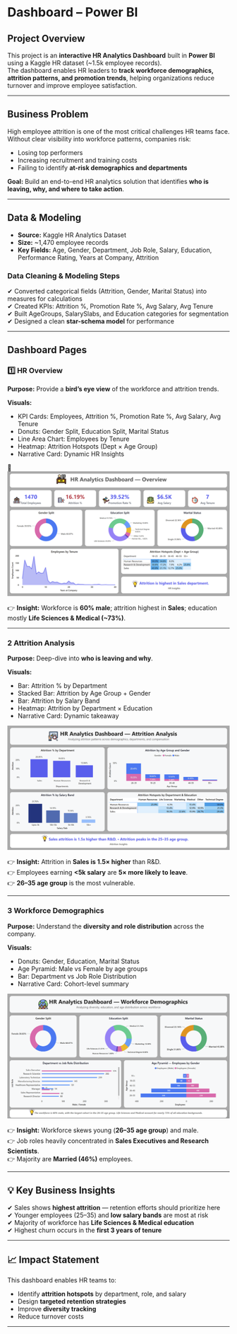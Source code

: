 # Dashboard – Power BI

## Project Overview  
This project is an **interactive HR Analytics Dashboard** built in **Power BI** using a Kaggle HR dataset (~1.5k employee records).  
The dashboard enables HR leaders to **track workforce demographics, attrition patterns, and promotion trends**, helping organizations reduce turnover and improve employee satisfaction.

---

## Business Problem  
High employee attrition is one of the most critical challenges HR teams face. Without clear visibility into workforce patterns, companies risk:  
- Losing top performers  
- Increasing recruitment and training costs  
- Failing to identify **at-risk demographics and departments**  

**Goal:** Build an end-to-end HR analytics solution that identifies **who is leaving, why, and where to take action**.

---

## Data & Modeling  
- **Source:** Kaggle HR Analytics Dataset  
- **Size:** ~1,470 employee records  
- **Key Fields:** Age, Gender, Department, Job Role, Salary, Education, Performance Rating, Years at Company, Attrition  

### Data Cleaning & Modeling Steps  
✔ Converted categorical fields (Attrition, Gender, Marital Status) into measures for calculations  
✔ Created KPIs: Attrition %, Promotion Rate %, Avg Salary, Avg Tenure  
✔ Built AgeGroups, SalarySlabs, and Education categories for segmentation  
✔ Designed a clean **star-schema model** for performance  

---

## Dashboard Pages  

### **1️⃣ HR Overview**
**Purpose:** Provide a **bird’s eye view** of the workforce and attrition trends.  

**Visuals:**  
- KPI Cards: Employees, Attrition %, Promotion Rate %, Avg Salary, Avg Tenure  
- Donuts: Gender Split, Education Split, Marital Status  
- Line Area Chart: Employees by Tenure  
- Heatmap: Attrition Hotspots (Dept × Age Group)  
- Narrative Card: Dynamic HR Insights  

📸 ![HR Overview](hr-page-1.png)

👉 **Insight:** Workforce is **60% male**; attrition highest in **Sales**; education mostly **Life Sciences & Medical (~73%)**.  

---

### **2️ Attrition Analysis**
**Purpose:** Deep-dive into **who is leaving and why**.  

**Visuals:**  
- Bar: Attrition % by Department  
- Stacked Bar: Attrition by Age Group + Gender  
- Bar: Attrition by Salary Band  
- Heatmap: Attrition by Department × Education  
- Narrative Card: Dynamic takeaway  

![Attrition Analysis](hr-page-2.png)

👉 **Insight:** Attrition in **Sales is 1.5× higher** than R&D.  
👉 Employees earning **<5k salary** are **5× more likely to leave**.  
👉 **26–35 age group** is the most vulnerable.  

---

### **3️ Workforce Demographics**
**Purpose:** Understand the **diversity and role distribution** across the company.  

**Visuals:**  
- Donuts: Gender, Education, Marital Status  
- Age Pyramid: Male vs Female by age groups  
- Bar: Department vs Job Role Distribution  
- Narrative Card: Cohort-level summary  

![Workforce Demographics](hr-page-3.png)

👉 **Insight:** Workforce skews young (**26–35 age group**) and male.  
👉 Job roles heavily concentrated in **Sales Executives and Research Scientists**.  
👉 Majority are **Married (46%)** employees.  

---

## 💡 Key Business Insights  
✔ Sales shows **highest attrition** — retention efforts should prioritize here  
✔ Younger employees (25–35) and **low salary bands** are most at risk  
✔ Majority of workforce has **Life Sciences & Medical education**  
✔ Highest churn occurs in the **first 3 years of tenure**  

---

## 📈 Impact Statement  
This dashboard enables HR teams to:  
- Identify **attrition hotspots** by department, role, and salary  
- Design **targeted retention strategies**  
- Improve **diversity tracking**  
- Reduce turnover costs  

---